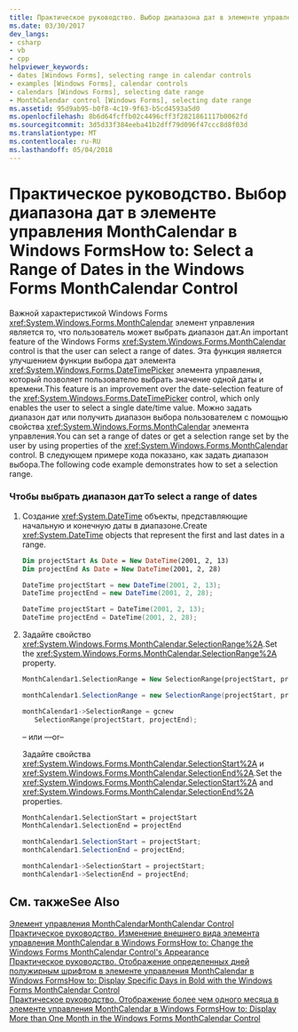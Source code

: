 ```yaml
---
title: Практическое руководство. Выбор диапазона дат в элементе управления MonthCalendar в Windows Forms
ms.date: 03/30/2017
dev_langs:
- csharp
- vb
- cpp
helpviewer_keywords:
- dates [Windows Forms], selecting range in calendar controls
- examples [Windows Forms], calendar controls
- calendars [Windows Forms], selecting date range
- MonthCalendar control [Windows Forms], selecting date range
ms.assetid: 95d9ab95-b0f8-4c19-9f63-b5cd4593a5d0
ms.openlocfilehash: 8b6d64fcffb02c4496cff3f2821861117b0062fd
ms.sourcegitcommit: 3d5d33f384eeba41b2dff79d096f47ccc8d8f03d
ms.translationtype: MT
ms.contentlocale: ru-RU
ms.lasthandoff: 05/04/2018
---
```

# <a name="how-to-select-a-range-of-dates-in-the-windows-forms-monthcalendar-control"></a><span data-ttu-id="2f911-102">Практическое руководство. Выбор диапазона дат в элементе управления MonthCalendar в Windows Forms</span><span class="sxs-lookup"><span data-stu-id="2f911-102">How to: Select a Range of Dates in the Windows Forms MonthCalendar Control</span></span>
<span data-ttu-id="2f911-103">Важной характеристикой Windows Forms <xref:System.Windows.Forms.MonthCalendar> элемент управления является то, что пользователь может выбрать диапазон дат.</span><span class="sxs-lookup"><span data-stu-id="2f911-103">An important feature of the Windows Forms <xref:System.Windows.Forms.MonthCalendar> control is that the user can select a range of dates.</span></span> <span data-ttu-id="2f911-104">Эта функция является улучшением функции выбора дат элемента <xref:System.Windows.Forms.DateTimePicker> элемента управления, который позволяет пользователю выбрать значение одной даты и времени.</span><span class="sxs-lookup"><span data-stu-id="2f911-104">This feature is an improvement over the date-selection feature of the <xref:System.Windows.Forms.DateTimePicker> control, which only enables the user to select a single date/time value.</span></span> <span data-ttu-id="2f911-105">Можно задать диапазон дат или получить диапазон выбора пользователем с помощью свойства <xref:System.Windows.Forms.MonthCalendar> элемента управления.</span><span class="sxs-lookup"><span data-stu-id="2f911-105">You can set a range of dates or get a selection range set by the user by using properties of the <xref:System.Windows.Forms.MonthCalendar> control.</span></span> <span data-ttu-id="2f911-106">В следующем примере кода показано, как задать диапазон выбора.</span><span class="sxs-lookup"><span data-stu-id="2f911-106">The following code example demonstrates how to set a selection range.</span></span>  
  
### <a name="to-select-a-range-of-dates"></a><span data-ttu-id="2f911-107">Чтобы выбрать диапазон дат</span><span class="sxs-lookup"><span data-stu-id="2f911-107">To select a range of dates</span></span>  
  
1.  <span data-ttu-id="2f911-108">Создание <xref:System.DateTime> объекты, представляющие начальную и конечную даты в диапазоне.</span><span class="sxs-lookup"><span data-stu-id="2f911-108">Create <xref:System.DateTime> objects that represent the first and last dates in a range.</span></span>  
  
    ```vb  
    Dim projectStart As Date = New DateTime(2001, 2, 13)  
    Dim projectEnd As Date = New DateTime(2001, 2, 28)  
    ```  
  
    ```csharp  
    DateTime projectStart = new DateTime(2001, 2, 13);  
    DateTime projectEnd = new DateTime(2001, 2, 28);  
    ```  
  
    ```cpp  
    DateTime projectStart = DateTime(2001, 2, 13);  
    DateTime projectEnd = DateTime(2001, 2, 28);  
    ```  
  
2.  <span data-ttu-id="2f911-109">Задайте свойство <xref:System.Windows.Forms.MonthCalendar.SelectionRange%2A>.</span><span class="sxs-lookup"><span data-stu-id="2f911-109">Set the <xref:System.Windows.Forms.MonthCalendar.SelectionRange%2A> property.</span></span>  
  
    ```vb  
    MonthCalendar1.SelectionRange = New SelectionRange(projectStart, projectEnd)  
    ```  
  
    ```csharp  
    monthCalendar1.SelectionRange = new SelectionRange(projectStart, projectEnd);  
    ```  
  
    ```cpp  
    monthCalendar1->SelectionRange = gcnew  
       SelectionRange(projectStart, projectEnd);  
    ```  
  
     <span data-ttu-id="2f911-110">– или –</span><span class="sxs-lookup"><span data-stu-id="2f911-110">–or–</span></span>  
  
     <span data-ttu-id="2f911-111">Задайте свойства <xref:System.Windows.Forms.MonthCalendar.SelectionStart%2A> и <xref:System.Windows.Forms.MonthCalendar.SelectionEnd%2A>.</span><span class="sxs-lookup"><span data-stu-id="2f911-111">Set the <xref:System.Windows.Forms.MonthCalendar.SelectionStart%2A> and <xref:System.Windows.Forms.MonthCalendar.SelectionEnd%2A> properties.</span></span>  
  
    ```vb  
    MonthCalendar1.SelectionStart = projectStart  
    MonthCalendar1.SelectionEnd = projectEnd  
    ```  
  
    ```csharp  
    monthCalendar1.SelectionStart = projectStart;  
    monthCalendar1.SelectionEnd = projectEnd;  
    ```  
  
    ```cpp  
    monthCalendar1->SelectionStart = projectStart;  
    monthCalendar1->SelectionEnd = projectEnd;  
    ```  
  
## <a name="see-also"></a><span data-ttu-id="2f911-112">См. также</span><span class="sxs-lookup"><span data-stu-id="2f911-112">See Also</span></span>  
 [<span data-ttu-id="2f911-113">Элемент управления MonthCalendar</span><span class="sxs-lookup"><span data-stu-id="2f911-113">MonthCalendar Control</span></span>](../../../../docs/framework/winforms/controls/monthcalendar-control-windows-forms.md)  
 [<span data-ttu-id="2f911-114">Практическое руководство. Изменение внешнего вида элемента управления MonthCalendar в Windows Forms</span><span class="sxs-lookup"><span data-stu-id="2f911-114">How to: Change the Windows Forms MonthCalendar Control's Appearance</span></span>](../../../../docs/framework/winforms/controls/how-to-change-monthcalendar-control-appearance.md)  
 [<span data-ttu-id="2f911-115">Практическое руководство. Отображение определенных дней полужирным шрифтом в элементе управления MonthCalendar в Windows Forms</span><span class="sxs-lookup"><span data-stu-id="2f911-115">How to: Display Specific Days in Bold with the Windows Forms MonthCalendar Control</span></span>](../../../../docs/framework/winforms/controls/display-specific-days-in-bold-with-wf-monthcalendar-control.md)  
 [<span data-ttu-id="2f911-116">Практическое руководство. Отображение более чем одного месяца в элементе управления MonthCalendar в Windows Forms</span><span class="sxs-lookup"><span data-stu-id="2f911-116">How to: Display More than One Month in the Windows Forms MonthCalendar Control</span></span>](../../../../docs/framework/winforms/controls/display-more-than-one-month-wf-monthcalendar-control.md)
